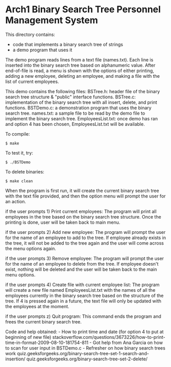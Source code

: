 # Arch1 Binary Search Tree Personnel Management System

This directory contains:
* code that implements a binary search tree of strings 
* a demo program that uses it

The demo program reads lines from a text file (names.txt).
Each line is inserted into the binary search tree based on alphanumeric value.
After end-of-file is read, a menu is shown with the options of either printing,
adding a new employee, deleting an employee, and making a file with the list of
current employees.

This demo contains the following files:
 BSTree.h: header file of the binary search tree structure & "public" interface
 	   functions.
 BSTree.c: implementation of the binary search tree with all insert, delete,
 	   and print functions.
 BSTDemo.c: a demonstration program that uses the binary search tree.
 names.txt: a sample file to be read by the demo file to implement the binary
 	    search tree.
 EmployeesList.txt: once demo has ran and option 4 has been chosen,
           	    EmployeesList.txt will be available.

To compile:
~~~
$ make
~~~

To test it, try:
~~~
$ ./BSTDemo
~~~

To delete binaries:
~~~
$ make clean
~~~

When the program is first run, it will create the current binary search tree
with the text file provided, and then the option menu will prompt the user for
an action.

if the user prompts 1) Print current employees:
   The program will print all employees in the tree based on the binary search
   tree structure. Once the printing is done, user will be taken back to main menu.

if the user prompts 2) Add new employee:
   The program will prompt the user for the name of an employee to add to the
   tree. If employee already exists in the tree, it will not be added to the tree
   again and the user will come across the menu options again.

if the user prompts 3) Remove employee:
   The program will prompt the user for the name of an employee to delete from
   the tree. If employee doesn't exist, nothing will be deleted and the user
   will be taken back to the main menu options.

if the user prompts 4) Create file with current employee list:
   The program will create a new file named EmployeesList.txt with the names of
   all the employees currently in the binary search tree based on the structure
   of the tree. If 4 is pressed again in a future, the text file will only be
   updated with the employees at the moment.

if the user prompts z) Quit program:
   This command ends the program and frees the current binary search tree.

Code and help obtained:
     - How to print time and date (for option 4 to put at beginning of new file)
       stackoverflow.com/questions/3673226/how-to-print-time-in-format-2009-08-10-181754-811
     - Got help from Ana Garcia on how to scan for user input in BSTDemo.c
     - Refresher on how binary search trees work
       quiz.geeksforgeeks.org/binary-search-tree-set-1-search-and-insertion/
       quiz.geeksforgeeks.org/binary-search-tree-set-2-delete/